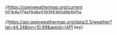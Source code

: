 //https://openweathermap.org/current 051b8e174ef9d8e5193f8360d6bfbf0e

//https://api.openweathermap.org/data/2.5/weather?lat=44.34&lon=10.99&appid={API key}